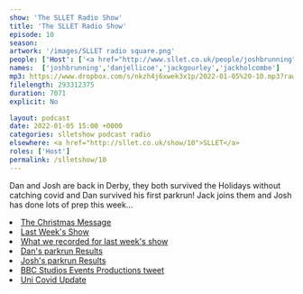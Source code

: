 ```yaml
---
show: 'The SLLET Radio Show'
title: 'The SLLET Radio Show'
episode: 10
season: 
artwork: '/images/SLLET radio square.png'
people: ['Host': ['<a href="http://www.sllet.co.uk/people/joshbrunning">Josh Brunning</a>', '<a href="http://www.sllet.co.uk/people/danjellicoe">Dan Jellicoe</a>'],'Guests':'<a href="http://www.sllet.co.uk/people/jackgourley">Jack Gourley</a>','Plus the Voice of':'<a href="http://www.sllet.co.uk/people/jackholcombe">Jack Holcombe</a>']
names:  ['joshbrunning','danjellicoe','jackgourley','jackholcombe']
mp3: https://www.dropbox.com/s/nkzh4j6xwek3x1p/2022-01-05%20-10.mp3?raw=1
filelength: 293312375
duration: 7071
explicit: No

layout: podcast
date: 2022-01-05 15:00 +0000
categories: slletshow podcast radio
elsewhere: <a href="http://sllet.co.uk/show/10">SLLET</a>
roles: ['Host']
permalink: /slletshow/10
---
```


<p>Dan and Josh are back in Derby, they both survived the Holidays without catching covid and Dan survived his first parkrun! Jack joins them and Josh has done lots of prep this week...</p>

<li><a href="http://www.sllet.co.uk/show/9-1">The Christmas Message</a></li>
<li><a href="http://www.sllet.co.uk/show/9-2">Last Week's Show</a></li>
<li><a href="http://www.sllet.co.uk/show/9-3">What we recorded for last week's show</a></li>

<li><a href="https://www.parkrun.org.uk/parkrunner/7110756/all/">Dan's parkrun Results</a></li>
<li><a href="https://www.parkrun.org.uk/parkrunner/4196740/all/">Josh's parkrun Results</a></li>
<li><a href="https://twitter.com/BBCS_Events/status/1477115522445725696?s=20">BBC Studios Events Productions tweet</a></li>
<li><a href="https://blog.josh.me.uk/2022/01/03/Uni-Covid-Update/">Uni Covid Update</a></li>
